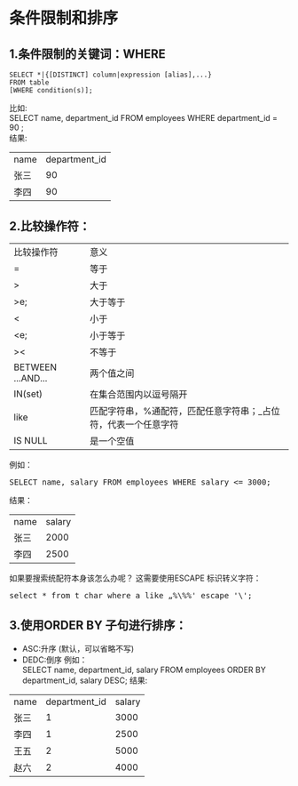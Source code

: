 #	条件限制和排序
##	1.条件限制的关键词：WHERE

	SELECT *|{[DISTINCT] column|expression [alias],...}  
	FROM table  
	[WHERE condition(s)];	
比如:  
	SELECT name, department_id FROM employees WHERE department_id = 90 ;  
结果:	

<table>
	<tr>
		<td>name</td>
		<td>department_id</td>
	<tr>
	<tr>
		<td>张三</td>
		<td>90</td>
	<tr>
	<tr>
		<td>李四</td>
		<td>90</td>
	<tr>
</table>

##	2.比较操作符：
<table>
	<tr>
		<td>比较操作符</td>
		<td>意义</td>
	</tr>
	<tr>
		<td>=</td>
		<td>等于</td>
	</tr>
	<tr>
		<td>&gt;</td>
		<td>大于</td>
	</tr>
	<tr>
		<td>&gte;</td>
		<td>大于等于</td>
	</tr>
	<tr>
		<td>&lt;</td>
		<td>小于</td>
	</tr>
	<tr>
		<td>&lte;</td>
		<td>小于等于</td>
	</tr>
	<tr>
		<td>&gt;&lt;</td>
		<td>不等于</td>
	</tr>
	<tr>
		<td>BETWEEN ...AND...</td>
		<td>两个值之间</td>
	</tr>
	<tr>
		<td>IN(set)</td>
		<td>在集合范围内以逗号隔开</td>
	</tr>
	<tr>
		<td>like</td>
		<td>匹配字符串，%通配符，匹配任意字符串；_占位符，代表一个任意字符</td>
	</tr>
	<tr>
		<td>IS NULL</td>
		<td>是一个空值</td>
	</tr>
</table>
例如：
<pre>SELECT name, salary FROM employees WHERE salary <= 3000;</pre>
结果：
<table>
	<tr>
		<td>name</td>
		<td>salary</td>
	</tr>
	<tr>
		<td>张三</td>
		<td>2000</td>
	<tr>
	<tr>
		<td>李四</td>
		<td>2500</td>
	<tr>
</table>
如果要搜索统配符本身该怎么办呢？  
这需要使用ESCAPE 标识转义字符：<pre>select * from t_char where a like „%\%%' escape '\';</pre>

##	3.使用ORDER BY 子句进行排序：
*	ASC:升序	(默认，可以省略不写)
*	DEDC:倒序	
例如：	  
	SELECT name, department_id, salary
	FROM employees
	ORDER BY department_id, salary DESC;
结果:	

<table>
	<tr>
		<td>name</td>
		<td>department_id</td>
		<td>salary</td>
	</tr>
	<tr>
		<td>张三</td>
		<td>1</td>
		<td>3000</td>
	</tr>
	<tr>
		<td>李四</td>
		<td>1</td>
		<td>2500</td>
	</tr>
	<tr>
		<td>王五</td>
		<td>2</td>
		<td>5000</td>
	</tr>
	<tr>
		<td>赵六</td>
		<td>2</td>
		<td>4000</td>
	</tr>
</table>
